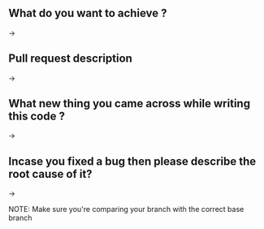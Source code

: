 <!---
Please fill these details, it will help the reviewers.
-->

## What do you want to achieve ?
->

## Pull request description
->

## What new thing you came across while writing this code ? 
->

## Incase you fixed a bug then please describe the root cause of it? 
->

NOTE: Make sure you're comparing your branch with the correct base branch